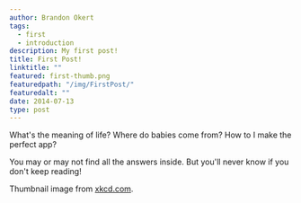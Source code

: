 ```yaml
---
author: Brandon Okert
tags:
  - first
  - introduction
description: My first post!
title: First Post!
linktitle: ""
featured: first-thumb.png
featuredpath: "/img/FirstPost/"
featuredalt: ""
date: 2014-07-13
type: post
---
```


What's the meaning of life? Where do babies come from? How to I make the perfect app?

You may or may not find all the answers inside. But you'll never know if you don't keep reading!

Thumbnail image from [xkcd.com](https://xkcd.com/1258/).
